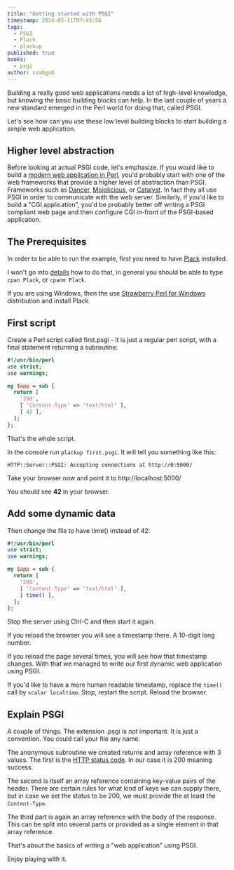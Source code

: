 ```yaml
---
title: "Getting started with PSGI"
timestamp: 2014-05-11T07:45:56
tags:
  - PSGI
  - Plack
  - plackup
published: true
books:
  - psgi
author: szabgab
---
```



Building a really good web applications needs a lot of high-level knowledge,
but knowing the basic building blocks can help. In the last couple of
years a new standard emerged in the Perl world for doing that, called PSGI.

Let's see how can you use these low level building blocks to start building
a simple web application.


## Higher level abstraction

Before looking at actual PSGI code, let's emphasize.
If you would like to build a [modern web application in Perl](/modern-web-with-perl),
you'd probably start with one of the web frameworks that provide a higher level of abstraction than PSGI.
Frameworks such as [Dancer](/dancer), [Mojolicious](/mojolicious), or [Catalyst](/catalyst).
In fact they all use PSGI in order to communicate with the web server.
Similarly, if you'd like to build a "CGI application", you'd be probably better off writing a PSGI compliant web page
and then configure CGI in-front of the PSGI-based application.

## The Prerequisites

In order to be able to run the example, first you need to have [Plack](http://plackperl.org/) installed.

I won't go into [details](/how-to-install-a-perl-module-from-cpan) how to do that, in general you should be able to type
`cpan Plack`, or `cpanm Plack`.

If you are using Windows, then the use [Strawberry Perl for Windows](http://strawberryperl.com/)
distribution and install Plack.

## First script

Create a Perl script called first.psgi  - it is just a regular perl script,
with a final statement returning a subroutine:

```perl
#!/usr/bin/perl
use strict;
use warnings;

my $app = sub {
  return [
    '200',
    [ 'Content-Type' => 'text/html' ],
    [ 42 ],
  ];
};
```

That's the whole script.

In the console run `plackup first.psgi`.  It will tell you something like this:

```
HTTP::Server::PSGI: Accepting connections at http://0:5000/
```

Take your browser now and point it to   http://localhost:5000/

You should see **42** in your browser.

## Add some dynamic data

Then change the file to have time() instead of 42:

```perl
#!/usr/bin/perl
use strict;
use warnings;

my $app = sub {
  return [
    '200',
    [ 'Content-Type' => 'text/html' ],
    [ time() ],
  ];
};
```

Stop the server using Ctrl-C and then start it again.

If you reload the browser you will see a timestamp there. A 10-digit long number.

If you reload the page several times, you will see how
that timestamp changes. With that we managed to write
our first dynamic web application using PSGI.

If you'd like to have a more human readable timestamp, replace the `time()`
call by `scalar localtime`. Stop, restart the script. Reload the browser.

## Explain PSGI

A couple of things. The extension .psgi is not important. It is just a convention.
You could call your file any name.

The anonymous subroutine we created returns and array reference with 3 values.
The first is the [HTTP status code](https://en.wikipedia.org/wiki/List_of_HTTP_status_codes).
In our case it is 200 meaning success.

The second is itself an array reference containing key-value pairs of the header.
There are certain rules for what kind of keys we can supply there, but in case
we set the status to be 200, we must provide the at least the `Content-Type`.

The third part is again an array reference with the body of the response.
This can be split into several parts or provided as a single element in that
array reference.

That's about the basics of writing a "web application" using PSGI.

Enjoy playing with it.

